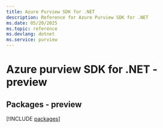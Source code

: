 ```yaml
---
title: Azure Purview SDK for .NET
description: Reference for Azure Purview SDK for .NET
ms.date: 05/20/2025
ms.topic: reference
ms.devlang: dotnet
ms.service: purview
---
```

# Azure purview SDK for .NET - preview
## Packages - preview
[!INCLUDE [packages](purview-index.md)]